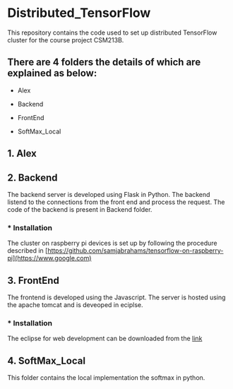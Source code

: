 # Distributed_TensorFlow
This repository contains the code used to set up distributed TensorFlow cluster for the course project CSM213B.

## There are 4 folders the details of which are explained as below:

* Alex

* Backend

* FrontEnd

* SoftMax_Local

## 1. Alex

## 2. Backend
The backend server is developed using Flask in Python. The backend listend to the connections from the front end and process the request.
The code of the backend is present in Backend folder.
### * Installation
The cluster on raspberry pi devices is set up by following the procedure described in [https://github.com/samjabrahams/tensorflow-on-raspberry-pi](https://www.google.com)

## 3. FrontEnd
The frontend is developed using the Javascript. The server is hosted using the apache tomcat and is deveoped in eciplse.
### * Installation
The eclipse for web development can be downloaded from the [link](http://www.eclipse.org/downloads/packages/eclipse-ide-javascript-web-developers/indigosr2)

## 4. SoftMax_Local
This folder contains the local implementation the softmax in python.
